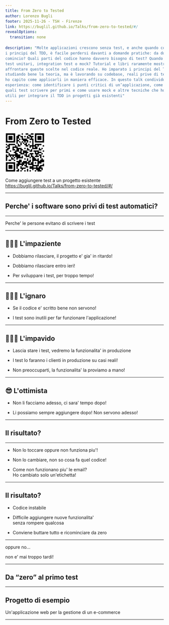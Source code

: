```yaml
---
title: From Zero to Tested
author: Lorenzo Bugli
footer: 2025-11-26 - TSH - Firenze
link: https://buglil.github.io/Talks/from-zero-to-tested/#/
revealOptions:
  transition: none

description: "Molte applicazioni crescono senza test, e anche quando conosciamo
i principi del TDD, è facile perdersi davanti a domande pratiche: da dove
comincio? Quali parti del codice hanno davvero bisogno di test? Quando usare
test unitari, integration test o mock? Tutorial e libri raramente mostrano come
affrontare queste scelte nel codice reale. Ho imparato i principi del TDD
studiando bene la teoria, ma è lavorando su codebase, reali prive di test, che
ho capito come applicarli in maniera efficace. In questo talk condivido la mia
esperienza: come identificare i punti critici di un’applicazione, come decidere
quali test scrivere per primi e come usare mock e altre tecniche che ho trovato
utili per integrare il TDD in progetti già esistenti"
---
```


# From Zero to Tested

<img class="w-25" width="25%" src="./imgs/slide-qr-code.png" />

Come aggiungere test a un progetto esistente
https://buglil.github.io/Talks/from-zero-to-tested/#/

---

## Perche' i software sono privi di test automatici?

---

Perche' le persone evitano di scrivere i test

---

## 🏃🏻‍➡️ L'impaziente

- Dobbiamo rilasciare, il progetto e' gia' in ritardo!
<!-- .element class="fragment" -->
- Dobbiamo rilasciare entro ieri! 
<!-- .element class="fragment" -->
- Per sviluppare i test, per troppo tempo!
<!-- .element class="fragment" -->

---

## 🤷🏻‍♂️ L'ignaro

- Se il codice e' scritto bene non servono!
<!-- .element class="fragment" -->
- I test sono inutili per far funzionare l'applicazione!
<!-- .element class="fragment" -->

---

## 🦸🏻‍♂️ L'impavido

- Lascia stare i test, vedremo la funzionalita' in produzione
<!-- .element class="fragment" -->
- I test lo faranno i clienti in produzione su casi reali!
<!-- .element class="fragment" -->
- Non preoccuparti, la funzionalita' la proviamo a mano!
<!-- .element class="fragment" -->

---

## 😎 L'ottimista

- Non li facciamo adesso, ci sara' tempo dopo!
<!-- .element class="fragment" -->
- Li possiamo sempre aggiungere dopo! Non servono adesso!
<!-- .element class="fragment" -->

---

## Il risultato?

---

- Non lo toccare oppure non funziona piu'!
<!-- .element class="fragment" -->
- Non lo cambiare, non so cosa fa quel codice!
<!-- .element class="fragment" -->
- Come non funzionano piu' le email? <br/> Ho cambiato solo un'etichetta!
<!-- .element class="fragment" -->

---

## Il risultato?

- Codice instabile
<!-- .element class="fragment" -->
- Difficile aggiungere nuove funzionalita'  
senza rompere qualcosa
<!-- .element class="fragment" -->
- Conviene buttare tutto e ricominciare da zero
<!-- .element class="fragment" -->

---

oppure no...

non e' mai troppo tardi!
<!-- .element class="fragment" -->

---

## Da “zero” al primo test

---

## Progetto di esempio
Un'applicazione web per la gestione di un e-commerce

---